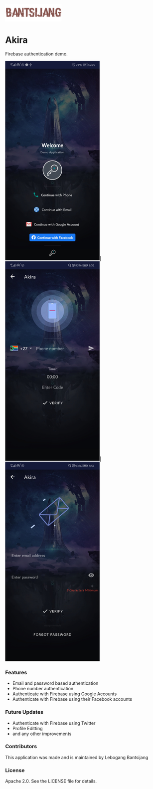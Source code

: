 <img src="https://raw.githubusercontent.com/LebogangBantsijang/KxGenesis/master/profile-image.png" height="56">

# Akira
Firebase authentication demo. 

<img src="https://raw.githubusercontent.com/LebogangBantsijang/Akira/master/screenshot/Screenshot_20201204_162542_com.lebogang.akira.jpg"  height="640">|<img src="https://raw.githubusercontent.com/LebogangBantsijang/Akira/master/screenshot/Screenshot_20201205_085132_com.lebogang.akira.jpg"  height="640">|<img src="https://raw.githubusercontent.com/LebogangBantsijang/Akira/master/screenshot/Screenshot_20201205_085151_com.lebogang.akira.jpg"  height="640">

### Features
- Email and password based authentication
- Phone number authentication
- Authenticate with Firebase using Google Accounts
- Authenticate with Firebase using their Facebook accounts

### Future Updates
- Authenticate with Firebase using Twitter
- Profile Editting
- and any other improvements

### Contributors
This application was made and is maintained by Lebogang Bantsijang

### License
Apache 2.0. See the LICENSE file for details.
